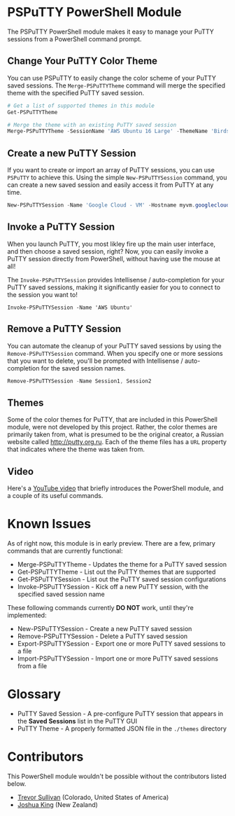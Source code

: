 # PSPuTTY PowerShell Module

The PSPuTTY PowerShell module makes it easy to manage your PuTTY sessions from a PowerShell command prompt.

## Change Your PuTTY Color Theme

You can use PSPuTTY to easily change the color scheme of your PuTTY saved sessions.
The `Merge-PSPuTTYTheme` command will merge the specified theme with the specified PuTTY saved session.

```PowerShell
# Get a list of supported themes in this module
Get-PSPuTTYTheme 

# Merge the theme with an existing PuTTY saved session 
Merge-PSPuTTYTheme -SessionName 'AWS Ubuntu 16 Large' -ThemeName 'Birds of Paradise'
```

## Create a new PuTTY Session

If you want to create or import an array of PuTTY sessions, you can use `PSPuTTY` to achieve this.
Using the simple `New-PSPuTTYSession` command, you can create a new saved session and easily access it from PuTTY at any time.

```PowerShell
New-PSPuTTYSession -Name 'Google Cloud - VM' -Hostname myvm.googlecloud.com -Port 22 -Theme Chalkboard 
```

## Invoke a PuTTY Session 

When you launch PuTTY, you most likley fire up the main user interface, and then choose a saved session, right?
Now, you can easily invoke a PuTTY session directly from PowerShell, without having use the mouse at all!

The `Invoke-PSPuTTYSession` provides Intellisense / auto-completion for your PuTTY saved sessions, making it significantly easier for you to connect to the session you want to!

```
Invoke-PSPuTTYSession -Name 'AWS Ubuntu'
```

## Remove a PuTTY Session

You can automate the cleanup of your PuTTY saved sessions by using the `Remove-PSPuTTYSession` command.
When you specify one or more sessions that you want to delete, you'll be prompted with Intellisense / auto-completion for the saved session names.

```PowerShell
Remove-PSPuTTYSession -Name Session1, Session2
```

## Themes

Some of the color themes for PuTTY, that are included in this PowerShell module, were not developed by this project.
Rather, the color themes are primarily taken from, what is presumed to be the original creator, a Russian website called http://putty.org.ru.
Each of the theme files has a `URL` property that indicates where the theme was taken from.

## Video

Here's a [YouTube video](https://www.youtube.com/watch?v=AeIDPMJxGHI) that briefly introduces the PowerShell module, and a couple of its useful commands.

# Known Issues

As of right now, this module is in early preview. There are a few, primary commands that are currently functional:

- Merge-PSPuTTYTheme - Updates the theme for a PuTTY saved session 
- Get-PSPuTTYTheme - List out the PuTTY themes that are supported 
- Get-PSPuTTYSession - List out the PuTTY saved session configurations
- Invoke-PSPuTTYSession - Kick off a new PuTTY session, with the specified saved session name

These following commands currently **DO NOT** work, until they're implemented:

- New-PSPuTTYSession - Create a new PuTTY saved session
- Remove-PSPuTTYSession - Delete a PuTTY saved session
- Export-PSPuTTYSession - Export one or more PuTTY saved sessions to a file
- Import-PSPuTTYSession - Import one or more PuTTY saved sessions from a file 

# Glossary

- PuTTY Saved Session - A pre-configure PuTTY session that appears in the **Saved Sessions** list in the PuTTY GUI 
- PuTTY Theme - A properly formatted JSON file in the `./themes` directory

# Contributors

This PowerShell module wouldn't be possible without the contributors listed below.

- [Trevor Sullivan](https://trevorsullivan.net) (Colorado, United States of America)
- [Joshua King](http://king.geek.nz/) (New Zealand)